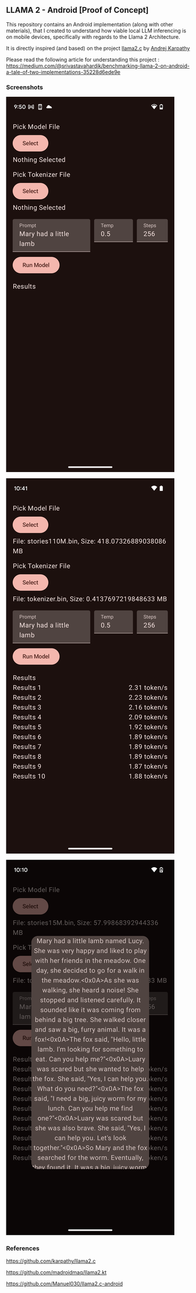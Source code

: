 ## LLAMA 2 - Android [Proof of Concept]
This repository contains an Android implementation (along with other materials), that I created to understand how viable local LLM inferencing is on mobile devices, specifically with regards to the Llama 2 Architecture.

It is directly inspired (and based) on the project [llama2.c](https://github.com/karpathy/llama2.c) by [Andrej Karpathy](https://github.com/karpathy)

Please read the following article for understanding this project :
https://medium.com/@srivastavahardik/benchmarking-llama-2-on-android-a-tale-of-two-implementations-35228d6ede9e

### Screenshots
![App UI](https://github.com/oddlyspaced/llama2-android/blob/main/screenshots/ss_app.png?raw=true)

![App Result](https://github.com/oddlyspaced/llama2-android/blob/main/screenshots/ss_result.png?raw=true)

![App Text Sample](https://github.com/oddlyspaced/llama2-android/blob/main/screenshots/ss_text.png?raw=true)


### References
https://github.com/karpathy/llama2.c

https://github.com/madroidmaq/llama2.kt

https://github.com/Manuel030/llama2.c-android
